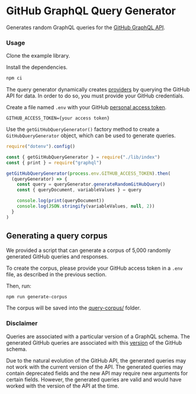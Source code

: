 # GitHub GraphQL Query Generator

Generates random GraphQL queries for the [GitHub GraphQL API](https://developer.github.com/v4/explorer/).

### Usage

Clone the example library.

Install the dependencies.

```bash
npm ci
```

The query generator dynamically creates [providers](https://github.com/IBM/GraphQL-Query-Generator#provider-map) by querying the GitHub API for data. In order to do so, you must provide your GitHub credentials.

Create a file named `.env` with your GitHub [personal access token](https://help.github.com/en/github/authenticating-to-github/creating-a-personal-access-token-for-the-command-line).

```
GITHUB_ACCESS_TOKEN={your access token}
```

Use the `getGitHubQueryGenerator()` factory method to create a `GitHubQueryGenerator` object, which can be used to generate queries.

```javascript
require("dotenv").config()

const { getGitHubQueryGenerator } = require("./lib/index")
const { print } = require("graphql")

getGitHubQueryGenerator(process.env.GITHUB_ACCESS_TOKEN).then(
  (queryGenerator) => {
    const query = queryGenerator.generateRandomGitHubQuery()
    const { queryDocument, variableValues } = query

    console.log(print(queryDocument))
    console.log(JSON.stringify(variableValues, null, 2))
  }
)
```

## Generating a query corpus

We provided a script that can generate a corpus of 5,000 randomly generated GitHub queries and responses.

To create the corpus, please provide your GitHub access token in a `.env` file, as described in the previous section.

Then, run:

```bash
npm run generate-corpus
```

The corpus will be saved into the [query-corpus/](query-corpus/) folder.

### Disclaimer

Queries are associated with a particular version of a GraphQL schema. The generated GitHub queries are associated with this [version](https://github.com/octokit/graphql-schema/blob/1831fcbb21476aabe94af46aee84f063df50a377/schema.graphql) of the GitHub schema.

Due to the natural evolution of the GitHub API, the generated queries may not work with the current version of the API. The generated queries may contain deprecated fields and the new API may require new arguments for certain fields. However, the generated queries are valid and would have worked with the version of the API at the time.
